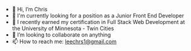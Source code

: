 - 👋 Hi, I’m Chris
- 👀 I'm currently looking for a position as a Junior Front End Developer
- 🌱 I recently earned my certification in Full Stack Web Development at the University of Minnesota - Twin Cities
- 💞️ I’m looking to collaborate on anything
- 📫 How to reach me: leechrs1@gmail.com

<!---
chrislee-webdev/chrislee-webdev is a ✨ special ✨ repository because its `README.md` (this file) appears on your GitHub profile.
You can click the Preview link to take a look at your changes.
--->
